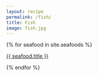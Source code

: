 ```yaml
---
layout: recipe
permalink: /fish/
title: Fish 
image: fish.jpg
---
```


{% for seafood in site.seafoods %}
<p><a href="{{ site.baseurl }}{{ seafood.url }}">{{ seafood.title }}</a></p>
{% endfor %}